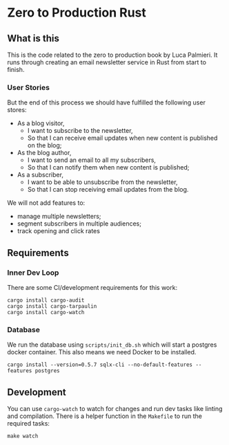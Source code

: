 # Zero to Production Rust

## What is this

This is the code related to the zero to production book by Luca Palmieri. It runs
through creating an email newsletter service in Rust from start to finish.

### User Stories

But the end of this process we should have fulfilled the following user stores:

- As a blog visitor,
  - I want to subscribe to the newsletter,
  - So that I can receive email updates when new content is published on the blog;
- As the blog author,
  - I want to send an email to all my subscribers,
  - So that I can notify them when new content is published;
- As a subscriber,
  - I want to be able to unsubscribe from the newsletter,
  - So that I can stop receiving email updates from the blog.

We will not add features to:

- manage multiple newsletters;
- segment subscribers in multiple audiences;
- track opening and click rates

## Requirements

### Inner Dev Loop

There are some CI/development requirements for this work:

```shell
cargo install cargo-audit
cargo install cargo-tarpaulin
cargo install cargo-watch

```

### Database

We run the database using `scripts/init_db.sh` which will start a postgres docker
container. This also means we need Docker to be installed.

```shell
cargo install --version=0.5.7 sqlx-cli --no-default-features --features postgres

```

## Development

You can use `cargo-watch` to watch for changes and run dev tasks like linting
and compilation. There is a helper function in the `Makefile` to run the required
tasks:

```Makefile
make watch

```
